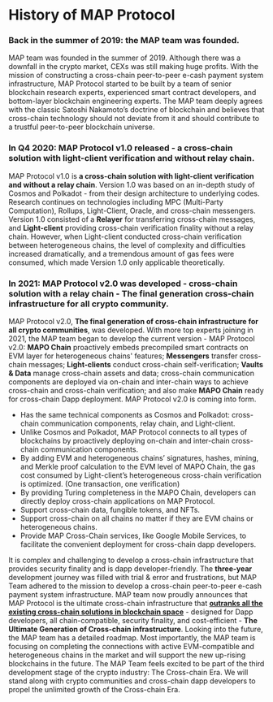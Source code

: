 # History of MAP Protocol
### Back in the summer of 2019: the MAP team was founded.

MAP team was founded in the summer of 2019. Although there was a downfall in the crypto market, CEXs was still making huge profits. With the mission of constructing a cross-chain peer-to-peer e-cash payment system infrastructure, MAP Protocol started to be built by a team of senior blockchain research experts, experienced smart contract developers, and bottom-layer blockchain engineering experts. The MAP team deeply agrees with the classic Satoshi Nakamoto’s doctrine of blockchain and believes that cross-chain technology should not deviate from it and should contribute to a trustful peer-to-peer blockchain universe.

### In Q4 2020: MAP Protocol v1.0 released - a cross-chain solution with light-client verification and without relay chain.

MAP Protocol v1.0 is **a cross-chain solution with light-client verification and without a relay chain**. Version 1.0 was based on an in-depth study of Cosmos and Polkadot - from their design architecture to underlying codes. Research continues on technologies including MPC (Multi-Party Computation), Rollups, Light-Client, Oracle, and cross-chain messengers. Version 1.0 consisted of a **Relayer** for transferring cross-chain messages, and **Light-client** providing cross-chain verification finality without a relay chain.
However, when Light-client conducted cross-chain verification between heterogeneous chains, the level of complexity and difficulties increased dramatically, and a tremendous amount of gas fees were consumed, which made Version 1.0 only applicable theoretically.

### In 2021: MAP Protocol v2.0 was developed -  cross-chain solution with a relay chain - The final generation cross-chain infrastructure for all crypto community.

MAP Protocol v2.0, **The final generation of cross-chain infrastructure for all crypto communities**, was developed. With more top experts joining in 2021, the MAP team began to develop the current version - MAP Protocol v2.0: **MAPO Chain** proactively embeds precompiled smart contracts on EVM layer for heterogeneous chains' features; **Messengers** transfer cross-chain messages; **Light-clients** conduct cross-chain self-verification; **Vaults & Data** manage cross-chain assets and data;  cross-chain communication components are deployed via on-chain and inter-chain ways to achieve cross-chain and cross-chain verification; and also make **MAPO Chain** ready for cross-chain Dapp deployment. MAP Protocol v2.0 is coming into form.

- Has the same technical components as Cosmos and Polkadot: cross-chain communication components, relay chain, and Light-client.
- Unlike Cosmos and Polkadot, MAP Protocol connects to all types of blockchains by proactively deploying on-chain and inter-chain cross-chain communication components.
- By adding EVM and heterogeneous chains’ signatures, hashes, mining, and Merkle proof calculation to the EVM level of MAPO Chain, the gas cost consumed by Light-client’s heterogeneous cross-chain verification is optimized. (One transaction, one verification)
- By providing Turing completeness in the MAPO Chain, developers can directly deploy cross-chain applications on MAP Protocol.
- Support cross-chain data, fungible tokens, and NFTs.
- Support cross-chain on all chains no matter if they are EVM chains or heterogeneous chains.
- Provide MAP Cross-Chain services, like Google Mobile Services, to facilitate the convenient deployment for cross-chain dapp developers.

It is complex and challenging to develop a cross-chain infrastructure that provides security finality and is dapp developer-friendly. The **three-year** development journey was filled with trial & error and frustrations, but MAP Team adhered to the mission to develop a cross-chain peer-to-peer e-cash payment system infrastructure. MAP team now proudly announces that MAP Protocol is the ultimate cross-chain infrastructure that <u>**outranks all the existing cross-chain solutions in blockchain space**</u> - designed for Dapp developers, all chain-compatible, security finality, and cost-efficient - **The Ultimate Generation of Cross-chain infrastructure**. Looking into the future, the MAP team has a detailed roadmap. Most importantly, the MAP team is focusing on completing the connections with active EVM-compatible and heterogeneous chains in the market and will support the new up-rising blockchains in the future. The MAP Team feels excited to be part of the third development stage of the crypto industry: The Cross-chain Era. We will stand along with crypto communities and cross-chain dapp developers to propel the unlimited growth of the Cross-chain Era.
